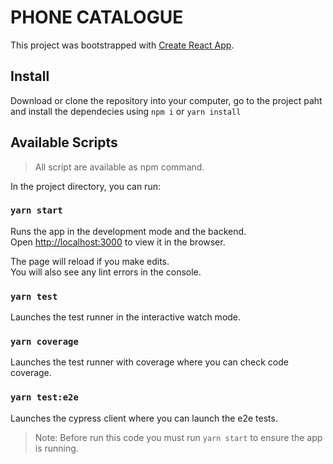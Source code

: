 # PHONE CATALOGUE
This project was bootstrapped with [Create React App](https://github.com/facebook/create-react-app).

## Install
Download or clone the repository into your computer, go to the project paht and install the dependecies
using `npm i` or `yarn install`

## Available Scripts
> All script are available as npm command.

In the project directory, you can run:

### `yarn start`
Runs the app in the development mode and the backend.<br />
Open [http://localhost:3000](http://localhost:3000) to view it in the browser.

The page will reload if you make edits.<br />
You will also see any lint errors in the console.

### `yarn test`
Launches the test runner in the interactive watch mode.<br />

### `yarn coverage`
Launches the test runner with coverage where you can check code coverage.

### `yarn test:e2e`
Launches the cypress client where you can launch the e2e tests.
> Note: Before run this code you must run `yarn start` to ensure the app is running.



